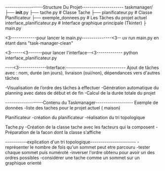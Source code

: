
-------------------Structure Du Projet---------------------
taskmanager/
├── __init__.py
├── tache.py               # Classe Tache
├── planificateur.py       # Classe Planificateur
├── exemple_donnees.py     # Les Tâches du projet actuel
interface_planificateur.py # Interface graphique principale (Tkinter)
├
main.py

<3-------------pour lancer le main.py---------------<3--
uv run main.py en étant dans "task-manager-clean"

<3------<3-------pour lancer l'interface--<3-------------
python interface_planificateur.py

----<3--------------Interface:------------------------------
Ajout de tâches avec : nom, durée (en jours), livraison (oui/non), dépendances vers d'autres tâches

-Visualisation de l’ordre des tâches à effectuer 
-Génération automatique du planning avec dates de début et de fin
-Calcul de la durée totale du projet

-------------------Contenu du Taskmanager-------------------
 Exemple de données
  -liste des taches pour le projet actuel ( maison)

 Planificateur
  -création du planificateur
  -réalisation du tri topologique

 Tache.py
   -Création de la classe tache avec les facteurs qui la composent
   -Préparation de la facon dont la classe s'affiche 

-----------explication d'un tri topologique-----------------------
   -représenter le nombre de fois qu'un sommet peut etre parcouru
   -tester chaque sommet puis numéroté
   -inverser l'ordre obtenu pour avoir un des ordres possibles
   -considérer une tache comme un sommet sur un graphique orienté 



